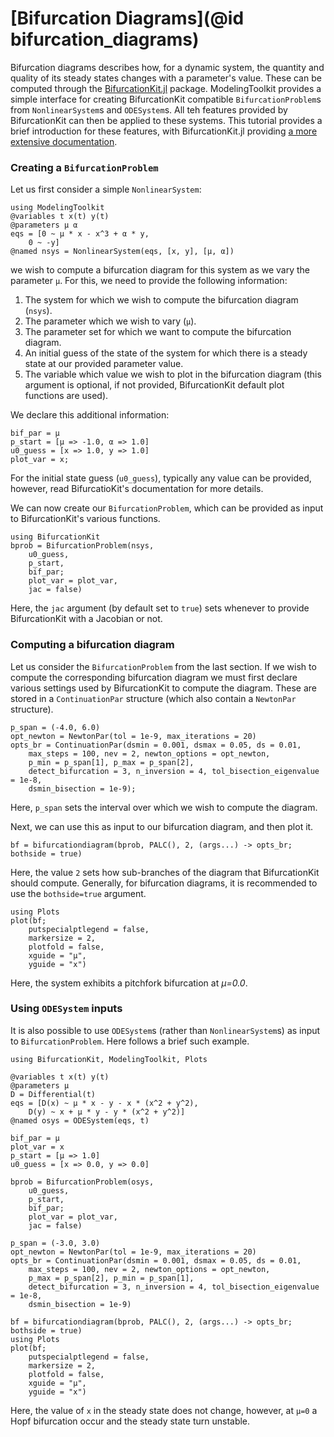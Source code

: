 # [Bifurcation Diagrams](@id bifurcation_diagrams)

Bifurcation diagrams describes how, for a dynamic system, the quantity and quality of its steady states changes with a parameter's value. These can be computed through the [BifurcationKit.jl](https://github.com/bifurcationkit/BifurcationKit.jl) package. ModelingToolkit provides a simple interface for creating BifurcationKit compatible `BifurcationProblem`s from `NonlinearSystem`s and `ODESystem`s. All teh features provided by BifurcationKit can then be applied to these systems. This tutorial provides a brief introduction for these features, with BifurcationKit.jl providing [a more extensive documentation](https://bifurcationkit.github.io/BifurcationKitDocs.jl/stable/).

### Creating a `BifurcationProblem`

Let us first consider a simple `NonlinearSystem`:

```@example Bif1
using ModelingToolkit
@variables t x(t) y(t)
@parameters μ α
eqs = [0 ~ μ * x - x^3 + α * y,
    0 ~ -y]
@named nsys = NonlinearSystem(eqs, [x, y], [μ, α])
```

we wish to compute a bifurcation diagram for this system as we vary the parameter `μ`. For this, we need to provide the following information:

 1. The system for which we wish to compute the bifurcation diagram (`nsys`).
 2. The parameter which we wish to vary (`μ`).
 3. The parameter set for which we want to compute the bifurcation diagram.
 4. An initial guess of the state of the system for which there is a steady state at our provided parameter value.
 5. The variable which value we wish to plot in the bifurcation diagram (this argument is optional, if not provided, BifurcationKit default plot functions are used).

We declare this additional information:

```@example Bif1
bif_par = μ
p_start = [μ => -1.0, α => 1.0]
u0_guess = [x => 1.0, y => 1.0]
plot_var = x;
```

For the initial state guess (`u0_guess`), typically any value can be provided, however, read BifurcatioKit's documentation for more details.

We can now create our `BifurcationProblem`, which can be provided as input to BifurcationKit's various functions.

```@example Bif1
using BifurcationKit
bprob = BifurcationProblem(nsys,
    u0_guess,
    p_start,
    bif_par;
    plot_var = plot_var,
    jac = false)
```

Here, the `jac` argument (by default set to `true`) sets whenever to provide BifurcationKit with a Jacobian or not.

### Computing a bifurcation diagram

Let us consider the `BifurcationProblem` from the last section. If we wish to compute the corresponding bifurcation diagram we must first declare various settings used by BifurcationKit to compute the diagram. These are stored in a `ContinuationPar` structure (which also contain a `NewtonPar` structure).

```@example Bif1
p_span = (-4.0, 6.0)
opt_newton = NewtonPar(tol = 1e-9, max_iterations = 20)
opts_br = ContinuationPar(dsmin = 0.001, dsmax = 0.05, ds = 0.01,
    max_steps = 100, nev = 2, newton_options = opt_newton,
    p_min = p_span[1], p_max = p_span[2],
    detect_bifurcation = 3, n_inversion = 4, tol_bisection_eigenvalue = 1e-8,
    dsmin_bisection = 1e-9);
```

Here, `p_span` sets the interval over which we wish to compute the diagram.

Next, we can use this as input to our bifurcation diagram, and then plot it.

```@example Bif1
bf = bifurcationdiagram(bprob, PALC(), 2, (args...) -> opts_br; bothside = true)
```

Here, the value `2` sets how sub-branches of the diagram that BifurcationKit should compute. Generally, for bifurcation diagrams, it is recommended to use the `bothside=true` argument.

```@example Bif1
using Plots
plot(bf;
    putspecialptlegend = false,
    markersize = 2,
    plotfold = false,
    xguide = "μ",
    yguide = "x")
```

Here, the system exhibits a pitchfork bifurcation at *μ=0.0*.

### Using `ODESystem` inputs

It is also possible to use `ODESystem`s (rather than `NonlinearSystem`s) as input to `BifurcationProblem`. Here follows a brief such example.

```@example Bif2
using BifurcationKit, ModelingToolkit, Plots

@variables t x(t) y(t)
@parameters μ
D = Differential(t)
eqs = [D(x) ~ μ * x - y - x * (x^2 + y^2),
    D(y) ~ x + μ * y - y * (x^2 + y^2)]
@named osys = ODESystem(eqs, t)

bif_par = μ
plot_var = x
p_start = [μ => 1.0]
u0_guess = [x => 0.0, y => 0.0]

bprob = BifurcationProblem(osys,
    u0_guess,
    p_start,
    bif_par;
    plot_var = plot_var,
    jac = false)

p_span = (-3.0, 3.0)
opt_newton = NewtonPar(tol = 1e-9, max_iterations = 20)
opts_br = ContinuationPar(dsmin = 0.001, dsmax = 0.05, ds = 0.01,
    max_steps = 100, nev = 2, newton_options = opt_newton,
    p_max = p_span[2], p_min = p_span[1],
    detect_bifurcation = 3, n_inversion = 4, tol_bisection_eigenvalue = 1e-8,
    dsmin_bisection = 1e-9)

bf = bifurcationdiagram(bprob, PALC(), 2, (args...) -> opts_br; bothside = true)
using Plots
plot(bf;
    putspecialptlegend = false,
    markersize = 2,
    plotfold = false,
    xguide = "μ",
    yguide = "x")
```

Here, the value of `x` in the steady state does not change, however, at `μ=0` a Hopf bifurcation occur and the steady state turn unstable.
